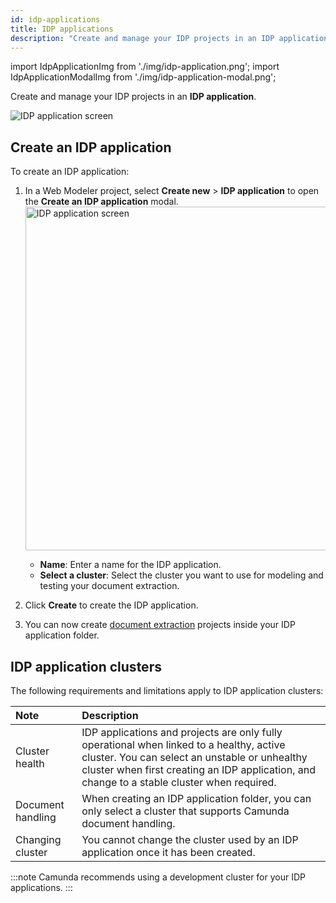 ```yaml
---
id: idp-applications
title: IDP applications
description: "Create and manage your IDP projects in an IDP application folder."
---
```


import IdpApplicationImg from './img/idp-application.png';
import IdpApplicationModalImg from './img/idp-application-modal.png';

Create and manage your IDP projects in an **IDP application**.

<img src={IdpApplicationImg} alt="IDP application screen" />

## Create an IDP application

To create an IDP application:

1. In a Web Modeler project, select **Create new** > **IDP application** to open the **Create an IDP application** modal.
   <img src={IdpApplicationModalImg} alt="IDP application screen" width="550px"/>
   - **Name**: Enter a name for the IDP application.
   - **Select a cluster**: Select the cluster you want to use for modeling and testing your document extraction.
1. Click **Create** to create the IDP application.

1. You can now create [document extraction](idp-document-extraction.md) projects inside your IDP application folder.

<!-- 1. You can now create [document extraction](idp-document-extraction.md) and [document automation](idp-document-automation.md) projects inside your IDP application folder. -->

## IDP application clusters

The following requirements and limitations apply to IDP application clusters:

| Note              | Description                                                                                                                                                                                                                              |
| :---------------- | :--------------------------------------------------------------------------------------------------------------------------------------------------------------------------------------------------------------------------------------- |
| Cluster health    | IDP applications and projects are only fully operational when linked to a healthy, active cluster. You can select an unstable or unhealthy cluster when first creating an IDP application, and change to a stable cluster when required. |
| Document handling | When creating an IDP application folder, you can only select a cluster that supports Camunda document handling.                                                                                                                          |
| Changing cluster  | You cannot change the cluster used by an IDP application once it has been created.                                                                                                                                                       |

:::note
Camunda recommends using a development cluster for your IDP applications.
:::
